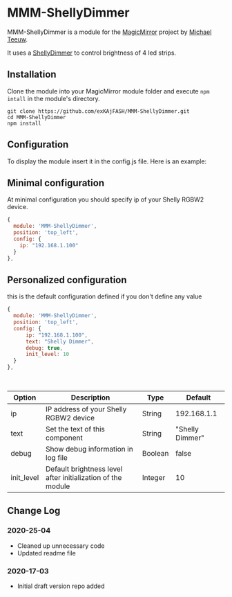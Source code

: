 # MMM-ShellyDimmer
MMM-ShellyDimmer is a module for the [MagicMirror](https://github.com/MichMich/MagicMirror) project by [Michael Teeuw](https://github.com/MichMich).

It uses a [ShellyDimmer](https://shelly.cloud/wifi-smart-shelly-rgbw-2/) to control brightness of 4 led strips.

## Installation
Clone the module into your MagicMirror module folder and execute `npm intall` in the module's directory.
```
git clone https://github.com/exKAjFASH/MMM-ShellyDimmer.git
cd MMM-ShellyDimmer
npm install
```

## Configuration
To display the module insert it in the config.js file. Here is an example:

## Minimal configuration
At minimal configuration you should specify ip of your Shelly RGBW2 device.
```js
{
  module: 'MMM-ShellyDimmer',
  position: 'top_left',
  config: {
    ip: "192.168.1.100"
  }
},
```
## Personalized configuration
this is the default configuration defined if you don't define any value

```js
{
  module: 'MMM-ShellyDimmer',
  position: 'top_left',
  config: {
      ip: "192.168.1.100",
      text: "Shelly Dimmer",
      debug: true,
      init_level: 10
  }
},
```

<br>

| Option  | Description | Type | Default |
| ------- | --- | --- | --- |
| ip | IP address of your Shelly RGBW2 device | String | 192.168.1.1 |
| text | Set the text of this component | String | "Shelly Dimmer" |
| debug | Show debug information in log file | Boolean | false |
| init_level | Default brightness level after initialization of the module | Integer | 10 |

## Change Log

### 2020-25-04
- Cleaned up unnecessary code
- Updated readme file

### 2020-17-03
- Initial draft version repo added
